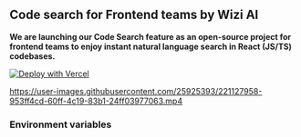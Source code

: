## Code search for Frontend teams by Wizi AI

**We are launching our Code Search feature as an open-source project for frontend teams to enjoy instant natural language search in React (JS/TS) codebases.**

[![Deploy with Vercel](https://vercel.com/button)](https://vercel.com/new/clone?repository-url=https%3A%2F%2Fgithub.com%2Fwizi-ai%2Fcode-search&env=NEXT_PUBLIC_GITHUB_PERSONAL_ACCESS_TOKEN,NEXT_PUBLIC_OPENAI_API_KEY,NEXT_PUBLIC_PINECONE_API_KEY,NEXT_PUBLIC_PINECONE_BASE_URL&envDescription=Code%20Search%20by%20Wizi%20AI%20uses%20Github%2C%20OpenAI%2C%20and%20Pinecone%20to%20make%20instant%20search%20work.%20Please%20refer%20to%20https%3A%2F%2Fgithub.com%2Fwizi-ai%2Fcode-search%23readme%20for%20instructions.&envLink=https%3A%2F%2Fgithub.com%2Fwizi-ai%2Fcode-search%23environment-variables&project-name=wizi-ai-code-search&repository-name=wizi-ai-code-search&demo-title=Code%20Search%20by%20Wizi%20AI&demo-description=Code%20Search%20for%20React%20codebases%20(JS%2FTS)%20in%20natural%20language.&demo-url=https%3A%2F%2Fdemo.wizi.ai%2F&demo-image=https%3A%2F%2Fraw.githubusercontent.com%2Fwizi-ai%2Fcode-search%2Fmain%2Fcode-search-example.png)


https://user-images.githubusercontent.com/25925393/221127958-953ff4cd-60ff-4c19-83b1-24ff03977063.mp4

### Environment variables


